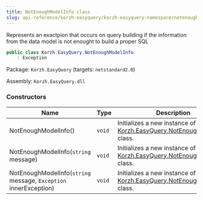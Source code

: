 ```yaml
---
title: NotEnoughModelInfo class
slug: api-reference/korzh-easyquery/korzh-easyquery-namespace/notenoughmodelinfo-class
---
```



Represents an exactpion that occurs on query building if the information from the data model is not enought to build a proper SQL
```csharp
public class Korzh.EasyQuery.NotEnoughModelInfo
    : Exception

```
Package: `Korzh.EasyQuery` (targets: `netstandard2.0`)

Assembly: `Korzh.EasyQuery.dll`

### Constructors

| Name | Type | Description | 
| --- | --- | --- | 
| NotEnoughModelInfo() | `void` | Initializes a new instance of the [Korzh.EasyQuery.NotEnoughModelInfo](/api-reference/korzh-easyquery/korzh-easyquery-namespace/notenoughmodelinfo-class) class. | 
| NotEnoughModelInfo(`string` message) | `void` | Initializes a new instance of the [Korzh.EasyQuery.NotEnoughModelInfo](/api-reference/korzh-easyquery/korzh-easyquery-namespace/notenoughmodelinfo-class) class. | 
| NotEnoughModelInfo(`string` message, `Exception` innerException) | `void` | Initializes a new instance of the [Korzh.EasyQuery.NotEnoughModelInfo](/api-reference/korzh-easyquery/korzh-easyquery-namespace/notenoughmodelinfo-class) class. |